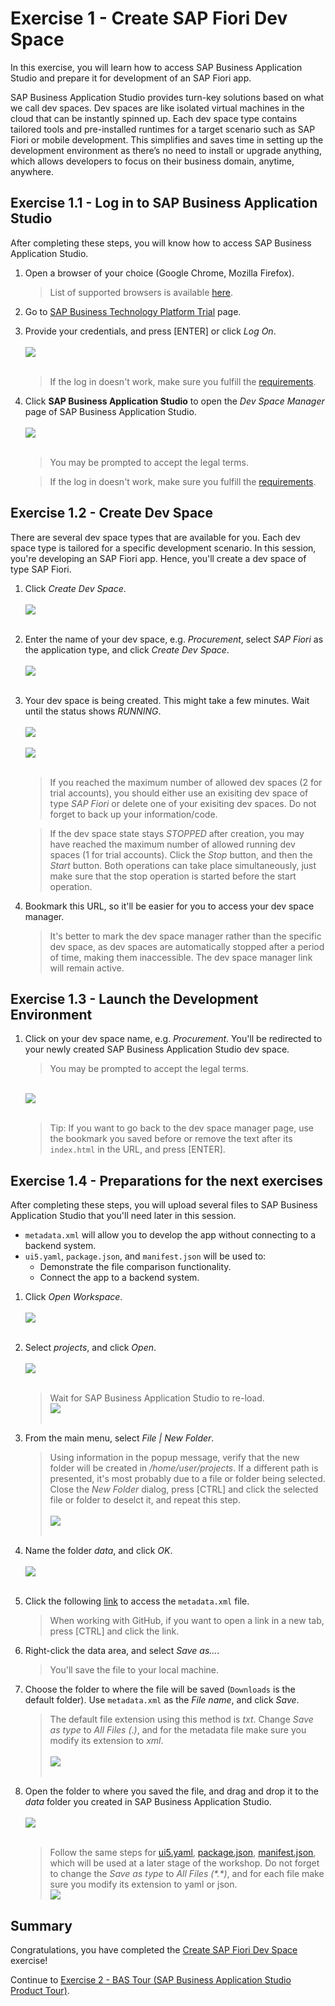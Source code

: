 # Exercise 1 - Create SAP Fiori Dev Space

In this exercise, you will learn how to access SAP Business Application Studio and prepare it for development of an SAP Fiori app.

SAP Business Application Studio provides turn-key solutions based on what we call dev spaces. Dev spaces are like isolated virtual machines in the cloud that can be instantly spinned up. 
Each dev space type contains tailored tools and pre-installed runtimes for a target scenario such as SAP Fiori or mobile development. 
This simplifies and saves time in setting up the development environment as there’s no need to install or upgrade anything, which allows developers to focus on their business domain, anytime, anywhere. 

## Exercise 1.1 - Log in to SAP Business Application Studio

After completing these steps, you will know how to access SAP Business Application Studio.

1. Open a browser of your choice (Google Chrome, Mozilla Firefox).
    >List of supported browsers is available [here](https://help.sap.com/viewer/9d1db9835307451daa8c930fbd9ab264/Cloud/en-US/8f46c6e6f86641cc900871c903761fd4.html).

2. Go to [SAP Business Technology Platform Trial](https://account.hanatrial.ondemand.com/) page.

3. Provide your credentials, and press [ENTER] or click *Log On*.
    <br><br>![](images/2020-10_SCP_Trial_Log_On_.jpg)<br><br>
    >If the log in doesn't work, make sure you fulfill the [requirements](../../README.md#requirements).

4. Click **SAP Business Application Studio** to open the *Dev Space Manager* page of SAP Business Application Studio. 
    <br><br>![](images/2020-11_SCP_Trial_Access_BAS_.jpg)<br><br>
    >You may be prompted to accept the legal terms.

    >If the log in doesn't work, make sure you fulfill the [requirements](../../README.md#requirements).

## Exercise 1.2 - Create Dev Space 

There are several dev space types that are available for you. Each dev space type is tailored for a specific development scenario. In this session, you're developing an SAP Fiori app. Hence, you'll create a dev space of type SAP Fiori.

1. Click *Create Dev Space*.
    <br><br>![](images/BAS_Dev_Space_Manager_Empty_.png)<br><br>

2. Enter the name of your dev space, e.g. *Procurement*, select *SAP Fiori* as the application type, and click *Create Dev Space*.
    <br><br>![](images/BAS_Dev_Space_Create_.png)<br><br>

3. Your dev space is being created. This might take a few minutes. Wait until the status shows *RUNNING*.
    <br><br>![](images/BAS_Dev_Space_Starting_.png)<br><br>
    ![](images/BAS_Dev_Space_Running_.png)<br><br>

   >If you reached the maximum number of allowed dev spaces (2 for trial accounts), you should either use an exisiting dev space of type *SAP Fiori* or delete one of your exisiting dev spaces. Do not forget to back up your information/code.

   >If the dev space state stays *STOPPED* after creation, you may have reached the maximum number of allowed running dev spaces (1 for trial accounts). Click the *Stop* button, and then the *Start* button. Both operations can take place simultaneously, just make sure that the stop operation is started before the start operation.

4. Bookmark this URL, so it'll be easier for you to access your dev space manager. 
    >It's better to mark the dev space manager rather than the specific dev space, as dev spaces are automatically stopped after a period of time, making them inaccessible. The dev space manager link will remain active.

## Exercise 1.3 - Launch the Development Environment

1. Click on your dev space name, e.g. *Procurement*. You'll be redirected to your newly created SAP Business Application Studio dev space.
    >You may be prompted to accept the legal terms.

    <br>![](images/BAS_Launched_.png)<br><br>

    >Tip: If you want to go back to the dev space manager page, use the bookmark you saved before or remove the text after its `index.html` in the URL, and press [ENTER].

## Exercise 1.4 - Preparations for the next exercises

After completing these steps, you will upload several files to SAP Business Application Studio that you'll need later in this session.
+ `metadata.xml` will allow you to develop the app without connecting to a backend system.
+ `ui5.yaml`, `package.json`, and `manifest.json` will be used to:
    + Demonstrate the file comparison functionality.
    + Connect the app to a backend system.

1. Click *Open Workspace*.
    <br><br>![](images/BAS_Open_Workspace-1_.png)<br><br>

2. Select *projects*, and click *Open*.
    <br><br>![](images/BAS_Open_Workspace-2_.png)<br><br>
    >Wait for SAP Business Application Studio to re-load.
    ><br>![](images/BAS_Open_Workspace-3_.png)<br><br>

3. From the main menu, select *File | New Folder*.
    >Using information in the popup message, verify that the new folder will be created in */home/user/projects*. If a different path is presented, it's most probably due to a file or folder being selected. Close the *New Folder* dialog, press [CTRL] and click the selected file or folder to deselct it, and repeat this step.
    <br><br>![](images/2020-10_BAS_New_Folder_Path_.jpg)<br><br>

4. Name the folder *data*, and click *OK*.
    <br><br>![](images/2020-10_BAS_New_Folder_.jpg)<br><br>

5. Click the following [link](data/metadata.xml?raw=true) to access the `metadata.xml` file.
    >When working with GitHub, if you want to open a link in a new tab, press [CTRL] and click the link.

6. Right-click the data area, and select *Save as...*.
    >You'll save the file to your local machine.

7. Choose the folder to where the file will be saved (`Downloads` is the default folder). Use `metadata.xml` as the *File name*, and click *Save*.
    >The default file extension using this method is *txt*. Change *Save as type* to *All Files (*.*)*, and for the metadata file make sure you modify its extension to *xml*.
    ><br><br>![](images/2020-10_Save_File_.jpg)<br><br>

8. Open the folder to where you saved the file, and drag and drop it to the *data* folder you created in SAP Business Application Studio.
    <br><br>![](images/BAS_Metadata_Uploaded_.png)<br><br>

    >Follow the same steps for [ui5.yaml](data/ui5.yaml?raw=true), [package.json](data/package.json?raw=true), [manifest.json](data/manifest.json?raw=true), which will be used at a later stage of the workshop.
    >Do not forget to change the *Save as type* to *All Files (\*.\*)*, and for each file make sure you modify its extension to yaml or json.
    ><br>![](images/BAS_Files_Uploaded_.png)<br>

## Summary

Congratulations, you have completed the [Create SAP Fiori Dev Space](#Exercise-1---Create-SAP-Fiori-Dev-Space) exercise!

Continue to [Exercise 2 - BAS Tour (SAP Business Application Studio Product Tour)](../ex2/README.md).
